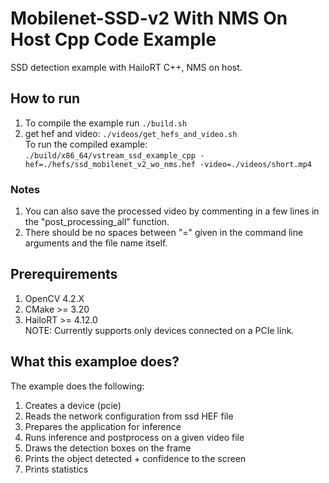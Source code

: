 # Mobilenet-SSD-v2 With NMS On Host Cpp Code Example  

SSD detection example with HailoRT C++, NMS on host.  

## How to run  
1. To compile the example run `./build.sh`   
2. get hef and video: `./videos/get_hefs_and_video.sh`  
To run the compiled example:  
`./build/x86_64/vstream_ssd_example_cpp -hef=./hefs/ssd_mobilenet_v2_wo_nms.hef -video=./videos/short.mp4`  

### Notes  
1. You can also save the processed video by commenting in a few lines in the "post_processing_all" function.  
2. There should be no spaces between "=" given in the command line arguments and the file name itself.  

## Prerequirements  
1. OpenCV 4.2.X  
2. CMake >= 3.20  
3. HailoRT >= 4.12.0  
NOTE: Currently supports only devices connected on a PCIe link. 

## What this examploe does?  

The example does the following:

1. Creates a device (pcie)
2. Reads the network configuration from ssd HEF file
3. Prepares the application for inference
4. Runs inference and postprocess on a given video file 
5. Draws the detection boxes on the frame
6. Prints the object detected + confidence to the screen
5. Prints statistics